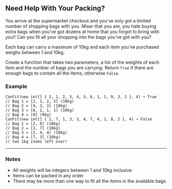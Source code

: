 ## Need Help With Your Packing?

You arrive at the supermarket checkout and you've only got a limited number of shopping bags with you. Miser that you are, you hate buying extra bags when you've got dozens at home that you forgot to bring with you!! Can you fit all your shopping into the bags you've got with you?

Each bag can carry a maximum of 10kg and each item you've purchased weighs between 1 and 10kg.

Create a function that takes two parameters, a list of the weights of each item and the number of bags you are carrying. Return `True` if there are enough bags to contain all the items, otherwise `False`.

### Example

```text
CanFit(new int[] { 2, 1, 2, 5, 4, 3, 6, 1, 1, 9, 3, 2 }, 4) ➞ True
// Bag 1 = [2, 1, 2, 5] (10kg)
// Bag 2 = [4, 3, 3] (10kg)
// Bag 3 = [6, 2, 1, 1] (10kg)
// Bag 4 = [9] (9kg)
CanFit(new int[] { 2, 7, 1, 3, 3, 4, 7, 4, 1, 8, 2 ], 4) ➞ False
// Bag 1 = [2, 8] (10kg)
// Bag 2 = [3, 7] (10kg)
// Bag 3 = [2, 4, 4] (10kg)
// Bag 4 = [7, 3] (10kg)
// two 1kg items left over!
```

---

### Notes

- All weights will be integers between 1 and 10kg inclusive
- Items can be packed in any order
- There may be more than one way to fit all the items in the available bags